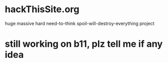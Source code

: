 # hackThisSite.org
huge massive hard need-to-think spoil-will-destroy-everything project
# still working on b11, plz tell me if any idea
